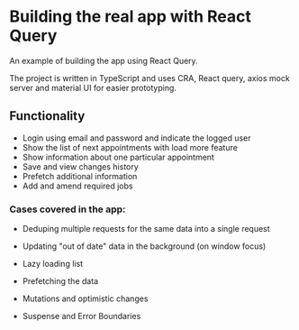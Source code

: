 
# Building the real app with React Query

An example of building the app using React Query.

The project is written in TypeScript and uses CRA, React query, axios mock server and material UI for easier prototyping.

## Functionality

- Login using email and password and indicate the logged user
- Show the list of next appointments with load more feature
- Show information about one particular appointment
- Save and view changes history
- Prefetch additional information
- Add and amend required jobs

### Cases covered in the app:

- Deduping multiple requests for the same data into a single request

- Updating "out of date" data in the background (on window focus)
                                         
- Lazy loading list
                   
- Prefetching the data
                
- Mutations and optimistic changes
             
- Suspense and Error Boundaries


